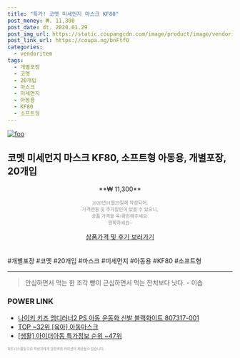 ```yaml
--- 
title: "특가! 코멧 미세먼지 마스크 KF80" 
post_money: ₩. 11,300 
post_date: dt. 2020.01.29 
post_img_url: https://static.coupangcdn.com/image/product/image/vendoritem/2019/06/26/4498011922/b1fbe38b-d431-452d-9916-02607416f51a.jpg 
post_link_url: https://coupa.ng/bnFtfO 
categories: 
  - vendoritem 
tags: 
  - 개별포장 
  - 코멧 
  - 20개입 
  - 마스크 
  - 미세먼지 
  - 아동용 
  - KF80 
  - 소프트형 
--- 
```

[![foo](https://static.coupangcdn.com/image/product/image/vendoritem/2019/06/26/4498011922/b1fbe38b-d431-452d-9916-02607416f51a.jpg)](https://coupa.ng/bnFtfO) 

## 코멧 미세먼지 마스크 KF80, 소프트형 아동용, 개별포장, 20개입 
<p style="text-align: center;">**₩ 11,300**</p> 
<p style="text-align: center;"><span style="color: #898c8f; font-family: Georgia,Times,serif; font-size: 0.75em;">2020년01월29일에 작성되어, <br>가격변동 및 추가할인이 있을 수 있으니,<br> 상품 가격을 꼭!확인해주세요.<br>행복하세요~</span> 
</p>	 
<div markdown="0" style="text-align: center;"><a href="https://coupa.ng/bnFtfO" class="btn btn--success">상품가격 및 후기 보러가기</a></div> 
<br><br> 
  #개별포장 #코멧 #20개입 #마스크 #미세먼지 #아동용 #KF80 #소프트형 
<hr> 

> 안심하면서 먹는 한 조각 빵이 근심하면서 먹는 잔치보다 낫다. - 이솝 


### POWER LINK

* <a href="https://blog.naver.com/fasyy4321/221790125831" target="_blank">나이키 키즈 엠디러너2 PS 아동 운동화 신발 블랙화이트 807317-001</a>
* <a href="https://blog.naver.com/an0733/221788678375" target="_blank"> TOP ~32위 [육아] 아동마스크</a>
* <a href="https://blog.naver.com/sakai111/221776233967" target="_blank"> [생활] 아이더아동 특가정보 순위 ~47위</a>

<span style="color: #898c8f; font-family: Georgia,Times,serif; font-size: 0.55em;">파트너스활동으로 작성자에게 일정액의 커미션이 제공될수 있습니다.</span> 
